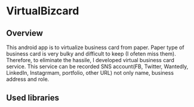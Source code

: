 # VirtualBizcard
## Overview
This android app is to virtualize business card from paper.
Paper type of business card is very bulky and difficult to keep (I ofeten miss them).
Therefore, to eliminate the hassile, I developed virtual business card service.
This service can be recorded SNS account(FB, Twitter, Wantedly, LinkedIn, Instagrmam, portfolio, other URL) not only name, business address and role.

## Used libraries
